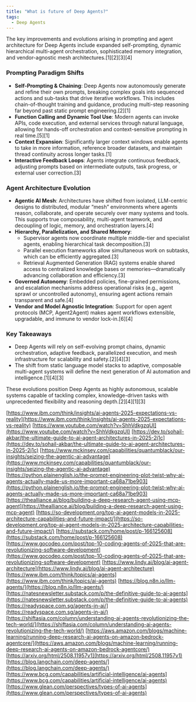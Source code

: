```yaml
---
title: "What is future of Deep Agents?"
tags:
  - Deep Agents
---
```


The key improvements and evolutions arising in prompting and agent architecture for Deep Agents include expanded self-prompting, dynamic hierarchical multi-agent orchestration, sophisticated memory integration, and vendor-agnostic mesh architectures.[1][2][3][4]

### Prompting Paradigm Shifts

- **Self-Prompting & Chaining**: Deep Agents now autonomously generate and refine their own prompts, breaking complex goals into sequenced actions and sub-tasks that drive iterative workflows. This includes chain-of-thought training and guidance, producing multi-step reasoning far beyond past static prompt engineering.[2][1]
- **Function Calling and Dynamic Tool Use**: Modern agents can invoke APIs, code execution, and external services through natural language, allowing for hands-off orchestration and context-sensitive prompting in real time.[5][1]
- **Context Expansion**: Significantly larger context windows enable agents to take in more information, reference broader datasets, and maintain thread continuity across longer tasks.[1]
- **Interactive Feedback Loops**: Agents integrate continuous feedback, adjusting prompts based on intermediate outputs, task progress, or external user correction.[3]

### Agent Architecture Evolution

- **Agentic AI Mesh**: Architectures have shifted from isolated, LLM-centric designs to distributed, modular “mesh” environments where agents reason, collaborate, and operate securely over many systems and tools. This supports true composability, multi-agent teamwork, and decoupling of logic, memory, and orchestration layers.[4]
- **Hierarchy, Parallelization, and Shared Memory**:
  - Supervisor agents now coordinate multiple middle-tier and specialist agents, enabling hierarchical task decomposition.[3]
  - Parallel execution frameworks allow simultaneous work on subtasks, which can be efficiently aggregated.[3]
  - Retrieval Augmented Generation (RAG) systems enable shared access to centralized knowledge bases or memories—dramatically advancing collaboration and efficiency.[3]
- **Governed Autonomy**: Embedded policies, fine-grained permissions, and escalation mechanisms address operational risks (e.g., agent sprawl or uncontrolled autonomy), ensuring agent actions remain transparent and safe.[4]
- **Vendor and Model Agnostic Integration**: Support for open agent protocols (MCP, Agent2Agent) makes agent workflows extensible, upgradable, and immune to vendor lock-in.[6][4]

### Key Takeaways

- Deep Agents will rely on self-evolving prompt chains, dynamic orchestration, adaptive feedback, parallelized execution, and mesh infrastructure for scalability and safety.[2][4][3]
- The shift from static language model stacks to adaptive, composable multi-agent systems will define the next generation of AI automation and intelligence.[1][4][3]

These evolutions position Deep Agents as highly autonomous, scalable systems capable of tackling complex, knowledge-driven tasks with unprecedented flexibility and reasoning depth.[2][4][1][3]

[https://www.ibm.com/think/insights/ai-agents-2025-expectations-vs-reality](https://www.ibm.com/think/insights/ai-agents-2025-expectations-vs-reality)
[https://www.youtube.com/watch?v=ShhVdkgzqUI](https://www.youtube.com/watch?v=ShhVdkgzqUI)
[https://dev.to/sohail-akbar/the-ultimate-guide-to-ai-agent-architectures-in-2025-2j1c](https://dev.to/sohail-akbar/the-ultimate-guide-to-ai-agent-architectures-in-2025-2j1c)
[https://www.mckinsey.com/capabilities/quantumblack/our-insights/seizing-the-agentic-ai-advantage](https://www.mckinsey.com/capabilities/quantumblack/our-insights/seizing-the-agentic-ai-advantage)
[https://python.plainenglish.io/the-prompt-engineering-plot-twist-why-ai-agents-actually-made-us-more-important-ca68a71be903](https://python.plainenglish.io/the-prompt-engineering-plot-twist-why-ai-agents-actually-made-us-more-important-ca68a71be903)
[https://thealliance.ai/blog/building-a-deep-research-agent-using-mcp-agent](https://thealliance.ai/blog/building-a-deep-research-agent-using-mcp-agent)
[https://so-development.org/top-ai-agent-models-in-2025-architecture-capabilities-and-future-impact/](https://so-development.org/top-ai-agent-models-in-2025-architecture-capabilities-and-future-impact/)
[https://substack.com/home/post/p-166125608](https://substack.com/home/post/p-166125608)
[https://www.gocodeo.com/post/top-10-coding-agents-of-2025-that-are-revolutionizing-software-development](https://www.gocodeo.com/post/top-10-coding-agents-of-2025-that-are-revolutionizing-software-development)
[https://www.lindy.ai/blog/ai-agent-architecture](https://www.lindy.ai/blog/ai-agent-architecture)
[https://www.ibm.com/think/topics/ai-agents](https://www.ibm.com/think/topics/ai-agents)
[https://blog.n8n.io/llm-agents/](https://blog.n8n.io/llm-agents/)
[https://natesnewsletter.substack.com/p/the-definitive-guide-to-ai-agents](https://natesnewsletter.substack.com/p/the-definitive-guide-to-ai-agents)
[https://readyspace.com.sg/agents-in-ai/](https://readyspace.com.sg/agents-in-ai/)
[https://shiftasia.com/column/understanding-ai-agents-revolutionizing-the-tech-world/](https://shiftasia.com/column/understanding-ai-agents-revolutionizing-the-tech-world/)
[https://aws.amazon.com/blogs/machine-learning/running-deep-research-ai-agents-on-amazon-bedrock-agentcore/](https://aws.amazon.com/blogs/machine-learning/running-deep-research-ai-agents-on-amazon-bedrock-agentcore/)
[https://arxiv.org/html/2508.11957v1](https://arxiv.org/html/2508.11957v1)
[https://blog.langchain.com/deep-agents/](https://blog.langchain.com/deep-agents/)
[https://www.bcg.com/capabilities/artificial-intelligence/ai-agents](https://www.bcg.com/capabilities/artificial-intelligence/ai-agents)
[https://www.glean.com/perspectives/types-of-ai-agents](https://www.glean.com/perspectives/types-of-ai-agents)
